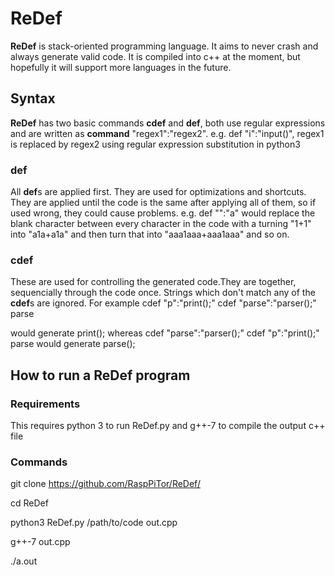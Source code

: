 # ReDef
**ReDef** is stack-oriented programming language. It aims to never crash and always generate valid code. It is compiled into c++ at the moment, but hopefully it will support more languages in the future.
## Syntax
**ReDef** has two basic commands **cdef** and **def**, both use regular expressions and are written as **command** "regex1":"regex2". e.g. def "i":"input()", regex1 is replaced by regex2 using regular expression substitution in python3
### def
All **def**s are applied first. They are used for optimizations and shortcuts. They are applied until the code is the same after applying all of them, so if used wrong, they could cause problems. e.g. def "":"a" would replace the blank character between every character in the code with a turning "1+1" into "a1a+a1a" and then turn that into "aaa1aaa+aaa1aaa" and so on.
### cdef
These are used for controlling the generated code.They are together, sequencially through the code once. Strings which don't match any of the **cdef**s are ignored. For example 
cdef "p":"print();"
cdef "parse":"parser();"
parse

would generate print(); whereas 
cdef "parse":"parser();"
cdef "p":"print();"
parse
would generate parse();
### 
## How to run a ReDef program
### Requirements
This requires python 3 to run ReDef.py and g++-7 to compile the output c++ file
### Commands
git clone https://github.com/RaspPiTor/ReDef/

cd ReDef

python3 ReDef.py /path/to/code out.cpp

g++-7 out.cpp

./a.out
